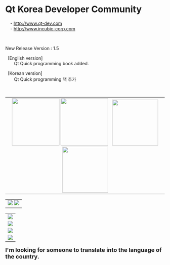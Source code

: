 # Qt Korea Developer Community <br>
&nbsp;&nbsp;&nbsp; - http://www.qt-dev.com <br>
&nbsp;&nbsp;&nbsp; - http://www.incubic-corp.com <br>

<br>

New Release Version : 1.5 <br>

&nbsp; [English version] <br>
&nbsp;&nbsp;&nbsp;&nbsp;&nbsp;&nbsp; Qt Quick programming book added. <br>

&nbsp; [Korean version] <br>
&nbsp;&nbsp;&nbsp;&nbsp;&nbsp;&nbsp; Qt Quick programming 책 추가 <br>

<br>
<table border=0>
<tr>
<td align=center valign=top height=200>
<img src=http://qt-dev.com/img/book_images/Qt_Quick_eng.jpg width=150> 
<img src=http://qt-dev.com/img/book_images/Qt_Quick_kor.jpg width=150>
&nbsp;
<img src=http://qt-dev.com/skin_board/k_build_home/b_img_add/qt_programming_eng.jpg width=145> 
<img src=http://qt-dev.com/skin_board/k_build_home/b_img_add/qt_programming_kor.jpg width=145>
</td>
</tr>
</table>
 

<table border=0>
  <tr>
    <td>
    <a href="http://www.incubic-corp.com/sub/edu/edu_sub01.php?sel=1" target="_blank">
    <img src=http://www.qt-dev.com/skin_board/k_build_home/b_img_add/qt-dev_edu_banner_incubic.jpg></a>
    <a href="http://www.incubic-corp.com/sub/edu/edu_sub02.php?sel=2" target="_blank">
    <img src=http://www.qt-dev.com/skin_board/k_build_home/b_img_add/qt-dev_edu_banner_2.jpg></a>  
    </td>
  </tr>
</table>

<table>
		<tr><td>
		<a href="http://www.incubic-corp.com/sub/edu/edu_sub01.php?sel=1" target="_blank">
	  <img src=http://www.qt-dev.com/b_img_add/qt-dev_edu_banner_incubic.jpg>			
		</a>
		</td></tr>
		<tr><td>
		<a href="http://www.incubic-corp.com/sub/edu/edu_sub02.php?sel=2" target="_blank">
		<img src=http://www.qt-dev.com/b_img_add/qt-dev_edu_banner_2.jpg></a>
		</td></tr>
		<tr><td>
		<a href="https://www.inflearn.com/course/qt6-프로그래밍-1?inst=9d7b8860" target="_blank">
		<img src=http://www.qt-dev.com/b_img_add/qt-dev_edu_banner_online_qt_programming_1.jpg></a>
		</td></tr>
		<tr><td>
		<a href="https://www.inflearn.com/course/qt6-프로그래밍-2?inst=764cd814" target="_blank">
		<img src=http://www.qt-dev.com/b_img_add/qt-dev_edu_banner_online_qt_programming_2.jpg></a>
		</td></tr>		
	</table>

<b><font size=4>
I'm looking for someone to translate into the language of the country. 
</font>
</b>
<br><br>
